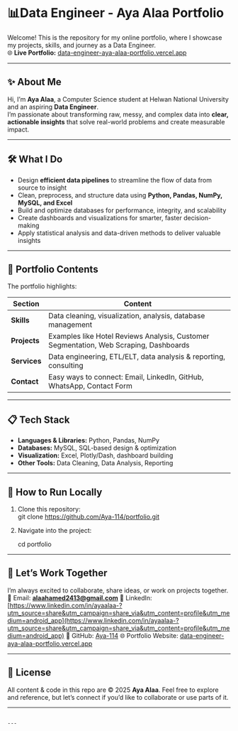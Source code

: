 # 📊Data Engineer - Aya Alaa Portfolio

Welcome! This is the repository for my online portfolio, where I showcase my projects, skills, and journey as a Data Engineer.  
🌐 **Live Portfolio:** [data-engineer-aya-alaa-portfolio.vercel.app](https://data-engineer-aya-alaa-portfolio.vercel.app/)

---

## ✨ About Me  

Hi, I’m **Aya Alaa**, a Computer Science student at Helwan National University and an aspiring **Data Engineer**.  
I’m passionate about transforming raw, messy, and complex data into **clear, actionable insights** that solve real-world problems and create measurable impact.  

---

## 🛠️ What I Do  

- Design **efficient data pipelines** to streamline the flow of data from source to insight  
- Clean, preprocess, and structure data using **Python, Pandas, NumPy, MySQL, and Excel**  
- Build and optimize databases for performance, integrity, and scalability  
- Create dashboards and visualizations for smarter, faster decision-making  
- Apply statistical analysis and data-driven methods to deliver valuable insights  

---

## 📂 Portfolio Contents  

The portfolio highlights:  

| Section       | Content |
|---------------|---------|
| **Skills**    | Data cleaning, visualization, analysis, database management |
| **Projects**  | Examples like Hotel Reviews Analysis, Customer Segmentation, Web Scraping, Dashboards |
| **Services**  | Data engineering, ETL/ELT, data analysis & reporting, consulting |
| **Contact**   | Easy ways to connect: Email, LinkedIn, GitHub, WhatsApp, Contact Form |

---

## 📋 Tech Stack  

- **Languages & Libraries:** Python, Pandas, NumPy  
- **Databases:** MySQL, SQL-based design & optimization  
- **Visualization:** Excel, Plotly/Dash, dashboard building  
- **Other Tools:** Data Cleaning, Data Analysis, Reporting  

---

## 🚀 How to Run Locally  

1. Clone this repository:  
   git clone https://github.com/Aya-114/portfolio.git


2. Navigate into the project:


   cd portfolio
   

---

## 🤝 Let’s Work Together

I’m always excited to collaborate, share ideas, or work on projects together.
📧 Email: **[alaahamed2413@gmail.com](mailto:alaahamed2413@gmail.com)**
💼 LinkedIn: [https://www.linkedin.com/in/ayaalaa-?utm_source=share&utm_campaign=share_via&utm_content=profile&utm_medium=android_app](https://www.linkedin.com/in/ayaalaa-?utm_source=share&utm_campaign=share_via&utm_content=profile&utm_medium=android_app)
🧰 GitHub: [Aya-114](https://github.com/Aya-114)
🌐 Portfolio Website: [data-engineer-aya-alaa-portfolio.vercel.app](https://data-engineer-aya-alaa-portfolio.vercel.app/)

---

## 📜 License

All content & code in this repo are © 2025 **Aya Alaa**.
Feel free to explore and reference, but let’s connect if you’d like to collaborate or use parts of it.

---

```

---
